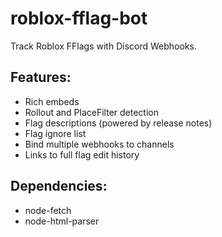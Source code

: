 # roblox-fflag-bot
Track Roblox FFlags with Discord Webhooks.

## Features:
- Rich embeds
- Rollout and PlaceFilter detection
- Flag descriptions (powered by release notes)
- Flag ignore list
- Bind multiple webhooks to channels
- Links to full flag edit history

## Dependencies:
- node-fetch
- node-html-parser